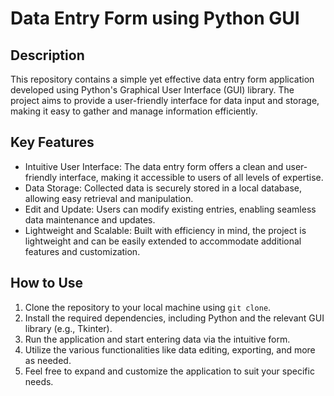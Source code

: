 # Data Entry Form using Python GUI



## Description
This repository contains a simple yet effective data entry form application developed using Python's Graphical User Interface (GUI) library. The project aims to provide a user-friendly interface for data input and storage, making it easy to gather and manage information efficiently.

## Key Features
- Intuitive User Interface: The data entry form offers a clean and user-friendly interface, making it accessible to users of all levels of expertise.
- Data Storage: Collected data is securely stored in a local database, allowing easy retrieval and manipulation.
- Edit and Update: Users can modify existing entries, enabling seamless data maintenance and updates.
- Lightweight and Scalable: Built with efficiency in mind, the project is lightweight and can be easily extended to accommodate additional features and customization.

## How to Use 
1. Clone the repository to your local machine using `git clone`.
2. Install the required dependencies, including Python and the relevant GUI library (e.g., Tkinter).
3. Run the application and start entering data via the intuitive form.
4. Utilize the various functionalities like data editing, exporting, and more as needed.
5. Feel free to expand and customize the application to suit your specific needs.









